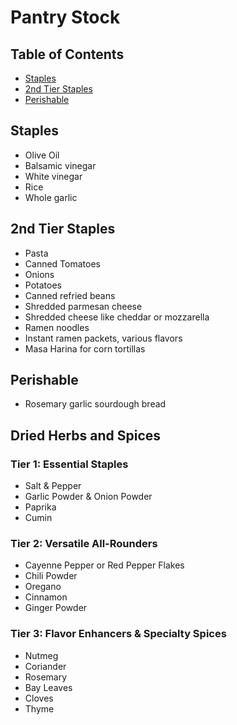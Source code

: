 # Pantry Stock

## Table of Contents
- [Staples](#staples)
- [2nd Tier Staples](#2nd-tier-staples)
- [Perishable](#perishable)

## Staples
- Olive Oil
- Balsamic vinegar
- White vinegar
- Rice
- Whole garlic

## 2nd Tier Staples
- Pasta
- Canned Tomatoes
- Onions
- Potatoes
- Canned refried beans
- Shredded parmesan cheese
- Shredded cheese like cheddar or mozzarella
- Ramen noodles
- Instant ramen packets, various flavors
- Masa Harina for corn tortillas

## Perishable
- Rosemary garlic sourdough bread

## Dried Herbs and Spices

### Tier 1: Essential Staples
* Salt & Pepper
* Garlic Powder & Onion Powder
* Paprika
* Cumin

### Tier 2: Versatile All-Rounders
* Cayenne Pepper or Red Pepper Flakes
* Chili Powder
* Oregano
* Cinnamon
* Ginger Powder

### Tier 3: Flavor Enhancers & Specialty Spices
* Nutmeg
* Coriander
* Rosemary
* Bay Leaves
* Cloves
* Thyme
